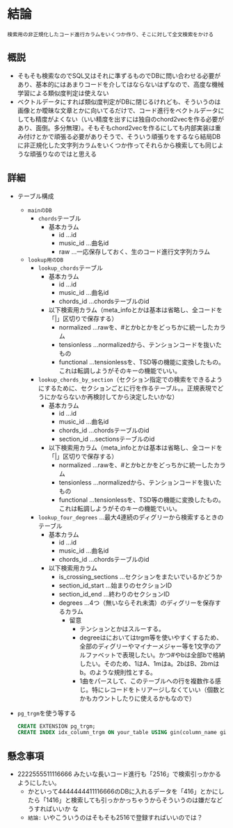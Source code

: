 # 結論

`検索用の非正規化したコード進行カラムをいくつか作り、そこに対して全文検索をかける`

## 概説

- そもそも検索なのでSQL又はそれに準ずるものでDBに問い合わせる必要があり、基本的にはあまりコードを介してはならないはずなので、高度な機械学習による類似度判定は使えない
- ベクトルデータにすれば類似度判定がDBに閉じるけれども、そういうのは画像とか曖昧な文章とかに向いてるだけで、コード進行をベクトルデータにしても精度がよくない（いい精度を出すには独自のchord2vecを作る必要があり、面倒。多分無理）。そもそもchord2vecを作るにしても内部実装は重み付けとかで頑張る必要がありそうで、そういう頑張りをするなら結局DBに非正規化した文字列カラムをいくつか作ってそれらから検索しても同じような頑張りなのではと思える

## 詳細

- テーブル構成
  - `mainのDB`
    - `chords`テーブル
      - 基本カラム
        - id ...id
        - music_id ...曲名id
        - raw ...一応保存しておく、生のコード進行文字列カラム
  - `lookup用のDB`
    - `lookup_chords`テーブル
      - 基本カラム
        - id ...id
        - music_id ...曲名id
        - chords_id ...chordsテーブルのid
      - 以下検索用カラム（meta_infoとかは基本は省略し、全コードを「|」区切りで保存する）
        - normalized ...rawを、#とかbとかをどっちかに統一したカラム
        - tensionless ...normalizedから、テンションコードを抜いたもの
        - functional ...tensionlessを、TSD等の機能に変換したもの。これは転調しようがそのキーの機能でいい。
    - `lookup_chords_by_section`（セクション指定での検索をできるようにするために、セクションごとに行を作るテーブル。。正規表現でどうにかならないか再検討してから決定したいかな）
      - 基本カラム
        - id ...id
        - music_id ...曲名id
        - chords_id ...chordsテーブルのid
        - section_id ...sectionsテーブルのid
      - 以下検索用カラム（meta_infoとかは基本は省略し、全コードを「|」区切りで保存する）
        - normalized ...rawを、#とかbとかをどっちかに統一したカラム
        - tensionless ...normalizedから、テンションコードを抜いたもの
        - functional ...tensionlessを、TSD等の機能に変換したもの。これは転調しようがそのキーの機能でいい。
    - `lookup_four_degrees` ...最大4連続のディグリーから検索するときのテーブル
      - 基本カラム
        - id ...id
        - music_id ...曲名id
        - chords_id ...chordsテーブルのid
      - 以下検索用カラム
        - is_crossing_sections ...セクションをまたいでいるかどうか
        - section_id_start ...始まりのセクションID
        - section_id_end ...終わりのセクションID
        - degrees ...4つ（無いならそれ未満）のディグリーを保存するカラム
          - 留意
            - テンションとかはスルーする。
            - degreeはにおいてはtrgm等を使いやすくするため、全部のディグリーやマイナーメジャー等を1文字のアルファベットで表現したい。かつ#やbは全部bで格納したい。そのため、1はA、1mはa。2bはB、2bmはb。のような規則性とする。
            - 1曲をパースして、このテーブルへの行を複数作る感じ。特にレコードをトリアージしなくていい（個数とかもカウントしたりに使えるかもなので）
- `pg_trgm`を使う等する

    ```sql
    CREATE EXTENSION pg_trgm;
    CREATE INDEX idx_column_trgm ON your_table USING gin(column_name gin_trgm_ops);
    ```

## 懸念事項

- 2222555511116666 みたいな長いコード進行も「2516」で検索引っかかるようにしたい。
  - かといって4444444411116666のDBに入れるデータを「416」とかにしたら「1416」と検索しても引っかかっちゃうからそういうのは嫌だなどうすればいいか
  な
  - `結論:` いやこういうのはそもそも2516で登録すればいいのでは？
